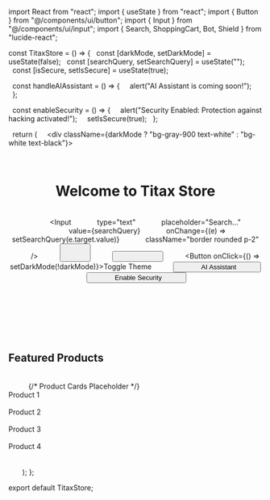 import React from "react";
import { useState } from "react";
import { Button } from "@/components/ui/button";
import { Input } from "@/components/ui/input";
import { Search, ShoppingCart, Bot, Shield } from "lucide-react";

const TitaxStore = () => {
  const [darkMode, setDarkMode] = useState(false);
  const [searchQuery, setSearchQuery] = useState("");
  const [isSecure, setIsSecure] = useState(true);

  const handleAIAssistant = () => {
    alert("AI Assistant is coming soon!");
  };

  const enableSecurity = () => {
    alert("Security Enabled: Protection against hacking activated!");
    setIsSecure(true);
  };

  return (
    <div className={darkMode ? "bg-gray-900 text-white" : "bg-white text-black"}>
      <header className="p-4 flex justify-between items-center border-b">
        <h1 className="text-2xl font-bold">Welcome to Titax Store</h1>
        <div className="flex gap-2">
          <Input
            type="text"
            placeholder="Search..."
            value={searchQuery}
            onChange={(e) => setSearchQuery(e.target.value)}
            className="border rounded p-2"
          />
          <Button variant="outline">
            <Search size={20} />
          </Button>
          <Button variant="outline">
            <ShoppingCart size={20} />
          </Button>
          <Button onClick={() => setDarkMode(!darkMode)}>Toggle Theme</Button>
          <Button variant="outline" onClick={handleAIAssistant}>
            <Bot size={20} /> AI Assistant
          </Button>
          <Button variant="outline" onClick={enableSecurity}>
            <Shield size={20} /> Enable Security
          </Button>
        </div>
      </header>
      <main className="p-4">
        <h2 className="text-xl font-semibold">Featured Products</h2>
        <div className="grid grid-cols-2 md:grid-cols-4 gap-4 mt-4">
          {/* Product Cards Placeholder */}
          <div className="p-4 border rounded-lg">Product 1</div>
          <div className="p-4 border rounded-lg">Product 2</div>
          <div className="p-4 border rounded-lg">Product 3</div>
          <div className="p-4 border rounded-lg">Product 4</div>
        </div>
      </main>
    </div>
  );
};

export default TitaxStore;
